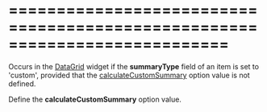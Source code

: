<!--**
/*-------------------------------------------
    Auto-generated file. Do not modify.
-------------------------------------------

**-->
===========================================================================
===========================================================================

<!--shortDescription-->
Occurs in the [DataGrid](/Documentation/ApiReference/UI_Widgets/dxDataGrid/) widget if the **summaryType** field of an item is set to 'custom', provided that the [calculateCustomSummary](/Documentation/ApiReference/UI_Widgets/dxDataGrid/Configuration/summary/#calculateCustomSummary) option value is not defined.
<!--/shortDescription-->

<!--fullDescription-->
Define the **calculateCustomSummary** option value.
<!--/fullDescription-->
